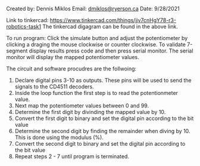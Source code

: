 Created by: Dennis Miklos
Email: dmiklos@ryerson.ca
Date: 9/28/2021

Link to tinkercad: https://www.tinkercad.com/things/jjv7cnHgY78-r3-robotics-task1
The tinkercad digagram can be found in the above link.

To run program:
Click the simulate button and adjust the potentiometer by clicking a draging the mouse
clockwise or counter clockwise. 
To validate 7-segment display results press code and then press serial monitor. 
The serial monitor will display the mapped potentiometer values.

The circuit and software procudres are the follwoing:
1. Declare digital pins 3-10 as outputs. These pins will be used to send
   the signals to the CD4511 decoders.
2. Inside the loop function the first step is to read the potentionmeter value.
3. Next map the potentiometer values between 0 and 99. 
4. Determine the first digit by divinding the mapped value by 10.
5. Convert the first digit to binary and set the digital pin according to the bit value 
6. Determine the second digit by finding the remainder when diving by 10. This is done
   using the modulus (%).
7. Convert the second digit to binary and set the digital pin according to the bit value
8. Repeat steps 2 - 7 until program is terminated.